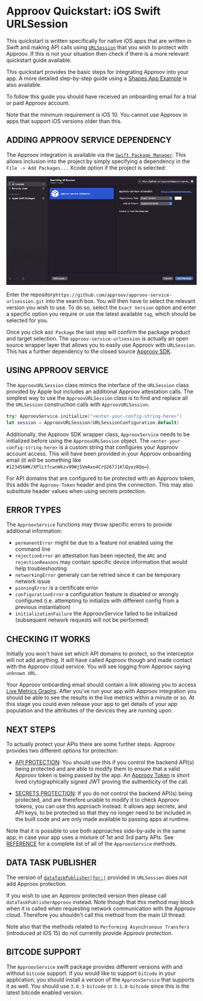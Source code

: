 # Approov Quickstart: iOS Swift URLSession

This quickstart is written specifically for native iOS apps that are written in Swift and making API calls using [`URLSession`](https://developer.apple.com/documentation/foundation/urlsession) that you wish to protect with Approov. If this is not your situation then check if there is a more relevant quickstart guide available.

This quickstart provides the basic steps for integrating Approov into your app. A more detailed step-by-step guide using a [Shapes App Example](https://github.com/approov/quickstart-ios-swift-urlsession/blob/master/SHAPES-EXAMPLE.md) is also available.

To follow this guide you should have received an onboarding email for a trial or paid Approov account.

Note that the minimum requirement is iOS 10. You cannot use Approov in apps that support iOS versions older than this.

## ADDING APPROOV SERVICE DEPENDENCY
The Approov integration is available via the [`Swift Package Manager`](https://developer.apple.com/documentation/swift_packages/adding_package_dependencies_to_your_app). This allows inclusion into the project by simply specifying a dependency in the `File -> Add Packages...` Xcode option if the project is selected:

![Add Package Dependency](readme-images/AddPackage.png)

Enter the repository`https://github.com/approov/approov-service-urlsession.git` into the search box. You will then have to select the relevant version you wish to use. To do so, select the `Exact Version` option and enter a specific option you require or use the latest available `tag`, which should be selected for you.

Once you click `Add Package` the last step will confirm the package product and target selection. The `approov-service-urlsession` is actually an open source wrapper layer that allows you to easily use Approov with `URLSession`. This has a further dependency to the closed source [Approov SDK](https://github.com/approov/approov-ios-sdk).

## USING APPROOV SERVICE
The `ApproovURLSession` class mimics the interface of the `URLSession` class provided by Apple but includes an additional Approov attestation calls. The simplest way to use the `ApproovURLSession` class is to find and replace all the `URLSession` construction calls with `ApproovURLSession`. 

```swift
try! ApproovService.initialize("<enter-your-config-string-here>")
let session = ApproovURLSession(URLSessionConfiguration.default)
```

Additionally, the Approov SDK wrapper class, `ApproovService` needs to be initialized before using the `ApproovURLSession` object. The `<enter-your-config-string-here>` is a custom string that configures your Approov account access. This will have been provided in your Approov onboarding email (it will be something like `#123456#K/XPlLtfcwnWkzv99Wj5VmAxo4CrU267J1KlQyoz8Qo=`).

For API domains that are configured to be protected with an Approov token, this adds the `Approov-Token` header and pins the connection. This may also substitute header values when using secrets protection.

## ERROR TYPES
The `ApproovService` functions may throw specific errors to provide additional information:

* `permanentError` might be due to a feature not enabled using the command line
* `rejectionError` an attestation has been rejected, the `ARC` and `rejectionReasons` may contain specific device information that would help troubleshooting
* `networkingError` generaly can be retried since it can be temporary network issue
* `pinningError` is a certificate error
* `configurationError` a configuration feature is disabled or wrongly configured (i.e. attempting to initialize with different config from a previous instantiation) 
* `initializationFailure` the ApproovService failed to be initialized (subsequent network requests will not be performed)

## CHECKING IT WORKS
Initially you won't have set which API domains to protect, so the interceptor will not add anything. It will have called Approov though and made contact with the Approov cloud service. You will see logging from Approov saying `unknown URL`.

Your Approov onboarding email should contain a link allowing you to access [Live Metrics Graphs](https://approov.io/docs/latest/approov-usage-documentation/#metrics-graphs). After you've run your app with Approov integration you should be able to see the results in the live metrics within a minute or so. At this stage you could even release your app to get details of your app population and the attributes of the devices they are running upon.

## NEXT STEPS
To actually protect your APIs there are some further steps. Approov provides two different options for protection:

* [API PROTECTION](https://github.com/approov/quickstart-ios-swift-urlsession/blob/master/API-PROTECTION.md): You should use this if you control the backend API(s) being protected and are able to modify them to ensure that a valid Approov token is being passed by the app. An [Approov Token](https://approov.io/docs/latest/approov-usage-documentation/#approov-tokens) is short lived crytographically signed JWT proving the authenticity of the call.

* [SECRETS PROTECTION](https://github.com/approov/quickstart-ios-swift-urlsession/blob/master/SECRETS-PROTECTION.md): If you do not control the backend API(s) being protected, and are therefore unable to modify it to check Approov tokens, you can use this approach instead. It allows app secrets, and API keys, to be protected so that they no longer need to be included in the built code and are only made available to passing apps at runtime.

Note that it is possible to use both approaches side-by-side in the same app, in case your app uses a mixture of 1st and 3rd party APIs.
See [REFERENCE](https://github.com/approov/quickstart-ios-swift-urlsession/blob/master/REFERENCE.md) for a complete list of all of the `ApproovService` methods.

## DATA TASK PUBLISHER
The version of [`dataTaskPublisher(for:)`](https://developer.apple.com/documentation/foundation/urlsession/3329708-datataskpublisher) provided in `URLSession` does not add Approov protection.

If you wish to use an Approov protected version then please call `dataTaskPublisherApproov` instead. Note though that this method may block when it is called when requesting network communication with the Approov cloud. Therefore you shouldn't call this method from the main UI thread.

Note also that the methods related to `Performing Asynchronous Transfers` (introduced at iOS 15) do not currently provide Approov protection.

## BITCODE SUPPORT
The `ApproovService` swift package provides different versions with and without `bitcode` support. If you would like to support `bitcode` in your application, you should install a version of the `ApproovService` that supports it as well. You should use `3.0.3-bitcode` or `3.1.0-bitcode` since this is the latest bitcode enabled version.

